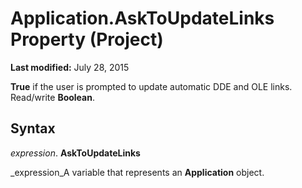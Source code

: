 
# Application.AskToUpdateLinks Property (Project)

 **Last modified:** July 28, 2015

 **True** if the user is prompted to update automatic DDE and OLE links. Read/write **Boolean**.

## Syntax

 _expression_. **AskToUpdateLinks**

 _expression_A variable that represents an  **Application** object.

